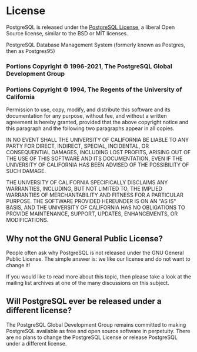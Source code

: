 # License

PostgreSQL is released under the [PostgreSQL License](https://www.opensource.org/licenses/postgresql), a liberal Open Source license, similar to the BSD or MIT licenses.

PostgreSQL Database Management System
(formerly known as Postgres, then as Postgres95)

### Portions Copyright © 1996-2021, The PostgreSQL Global Development Group

### Portions Copyright © 1994, The Regents of the University of California

Permission to use, copy, modify, and distribute this software and its documentation for any purpose, without fee, and without a written agreement is hereby granted, provided that the above copyright notice and this paragraph and the following two paragraphs appear in all copies.

IN NO EVENT SHALL THE UNIVERSITY OF CALIFORNIA BE LIABLE TO ANY PARTY FOR DIRECT, INDIRECT, SPECIAL, INCIDENTAL, OR CONSEQUENTIAL DAMAGES, INCLUDING LOST PROFITS, ARISING OUT OF THE USE OF THIS SOFTWARE AND ITS DOCUMENTATION, EVEN IF THE UNIVERSITY OF CALIFORNIA HAS BEEN ADVISED OF THE POSSIBILITY OF SUCH DAMAGE.

THE UNIVERSITY OF CALIFORNIA SPECIFICALLY DISCLAIMS ANY WARRANTIES, INCLUDING, BUT NOT LIMITED TO, THE IMPLIED WARRANTIES OF MERCHANTABILITY AND FITNESS FOR A PARTICULAR PURPOSE. THE SOFTWARE PROVIDED HEREUNDER IS ON AN "AS IS" BASIS, AND THE UNIVERSITY OF CALIFORNIA HAS NO OBLIGATIONS TO PROVIDE MAINTENANCE, SUPPORT, UPDATES, ENHANCEMENTS, OR MODIFICATIONS.

## Why not the GNU General Public License?

People often ask why PostgreSQL is not released under the GNU General Public License. The simple answer is: we like our license and do not want to change it!

If you would like to read more about this topic, then please take a look at the mailing list archives at one of the many discussions on this subject.

## Will PostgreSQL ever be released under a different license?

The PostgreSQL Global Development Group remains committed to making PostgreSQL available as free and open source software in perpetuity. There are no plans to change the PostgreSQL License or release PostgreSQL under a different license.

